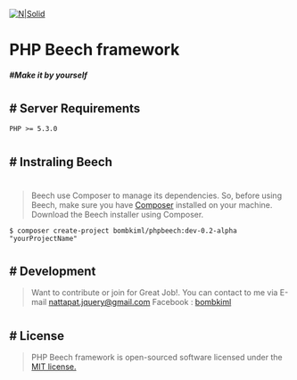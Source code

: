 [![N|Solid](https://image.flaticon.com/icons/png/128/294/294567.png)](https://nodesource.com/products/nsolid)
# PHP Beech framework
##### #Make it by yourself
#
#
## # Server Requirements
    PHP >= 5.3.0
#
## # Instraling Beech
#
> Beech use Composer to manage its dependencies. So, before using Beech, make sure you have [Composer](https://getcomposer.org/) installed on your machine.
> Download the Beech installer using Composer.

    $ composer create-project bombkiml/phpbeech:dev-0.2-alpha "yourProjectName"
#
## # Development
> Want to contribute or join for Great Job!. You can contact to me via
E-mail nattapat.jquery@gmail.com
Facebook : [bombkiml](https://www.facebook.com/bombkiml)
#
## # License
> PHP Beech framework is open-sourced software licensed under the [MIT license.](https://opensource.org/licenses/MIT)
